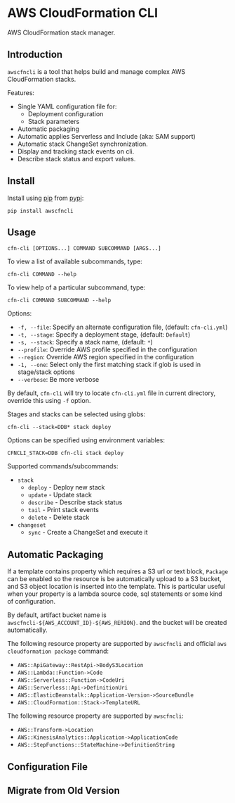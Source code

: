 # AWS CloudFormation CLI

AWS CloudFormation stack manager.

## Introduction

`awscfncli` is a tool that helps build and manage complex AWS 
CloudFormation stacks.

Features:

- Single YAML configuration file for:
    - Deployment configuration
    - Stack parameters
- Automatic packaging
- Automatic applies Serverless and Include (aka: SAM support)
- Automatic stack ChangeSet synchronization.
- Display and tracking stack events on cli.
- Describe stack status and export values.
 
## Install

Install using [pip](https://pip.pypa.io/) from 
[pypi](https://pypi.python.org/pypi/awscfncli):

    pip install awscfncli
    
## Usage

    cfn-cli [OPTIONS...] COMMAND SUBCOMMAND [ARGS...]

To view a list of available subcommands, type:

    cfn-cli COMMAND --help

To view help of a particular subcommand, type:
    
    cfn-cli COMMAND SUBCOMMAND --help   


Options:

- `-f, --file`: Specify an alternate configuration file, (default:
  `cfn-cli.yml`)
- `-t, --stage`: Specify a deployment stage, (default: `Default`)
- `-s, --stack`: Specify a stack name, (default: `*`)
- `--profile`: Override AWS profile specified in the configuration 
- `--region`: Override AWS region specified in the configuration 
- `-1, --one`: Select only the first matching stack if glob is used in 
   stage/stack options
- `--verbose`: Be more verbose

By default, `cfn-cli` will try to locate `cfn-cli.yml` file in current 
directory, override this using `-f` option.

Stages and stacks can be selected using globs:
    
    cfn-cli --stack=DDB* stack deploy

Options can be specified using environment variables:

    CFNCLI_STACK=DDB cfn-cli stack deploy 

Supported commands/subcommands:

 -  `stack`
    - `deploy` - Deploy new stack  
    - `update` - Update stack
    - `describe` - Describe stack status
    - `tail` - Print stack events
    - `delete` - Delete stack
 - `changeset`
    - `sync` - Create a ChangeSet and execute it

## Automatic Packaging

If a template contains property which requires a S3 url or text block,
`Package` can be enabled so the resource is be automatically upload to 
a S3 bucket, and S3 object location is inserted into the template.
This is particular useful when your property is a lambda source code, 
sql statements or some kind of configuration.

By default, artifact bucket name is `awscfncli-${AWS_ACCOUNT_ID}-${AWS_RERION}`.
and the bucket will be created automatically.

The following resource property are supported by `awscfncli` and official
`aws cloudformation package` command:

- `AWS::ApiGateway::RestApi->BodyS3Location`
- `AWS::Lambda::Function->Code`
- `AWS::Serverless::Function->CodeUri`
- `AWS::Serverless::Api->DefinitionUri`
- `AWS::ElasticBeanstalk::Application-Version->SourceBundle`
- `AWS::CloudFormation::Stack->TemplateURL`

The following resource property are supported by `awscfncli`:
- `AWS::Transform->Location`
- `AWS::KinesisAnalytics::Application->ApplicationCode`
- `AWS::StepFunctions::StateMachine->DefinitionString`

## Configuration File

## Migrate from Old Version